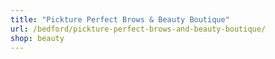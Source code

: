 ```yaml
---
title: "Pickture Perfect Brows & Beauty Boutique"
url: /bedford/pickture-perfect-brows-and-beauty-boutique/
shop: beauty
---
```


